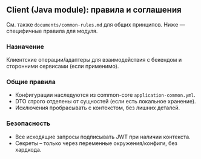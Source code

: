 ## Client (Java module): правила и соглашения

См. также `documents/common-rules.md` для общих принципов. Ниже — специфичные правила для модуля.

### Назначение
Клиентские операции/адаптеры для взаимодействия с бекендом и сторонними сервисами (если применимо).

### Общие правила
- Конфигурации наследуются из common-core `application-common.yml`.
- DTO строго отделены от сущностей (если есть локальное хранение).
- Исключения пробрасывать с контекстом, без лишних деталей.

### Безопасность
- Все исходящие запросы подписывать JWT при наличии контекста.
- Секреты – только через переменные окружения/конфиги, без хардкода.


